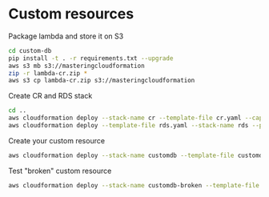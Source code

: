 # Custom resources

Package lambda and store it on S3
```bash
cd custom-db
pip install -t . -r requirements.txt --upgrade
aws s3 mb s3://masteringcloudformation
zip -r lambda-cr.zip *
aws s3 cp lambda-cr.zip s3://masteringcloudformation
```

Create CR and RDS stack
```bash
cd ..
aws cloudformation deploy --stack-name cr --template-file cr.yaml --capabilities CAPABILITY_IAM
aws cloudformation deploy --template-file rds.yaml --stack-name rds --parameter-overrides VpcId=$VPC
```

Create your custom resource
```bash
aws cloudformation deploy --stack-name customdb --template-file customdb.yaml
```

Test "broken" custom resource
```bash
aws cloudformation deploy --stack-name customdb-broken --template-file customdb_missing_property.yaml
```